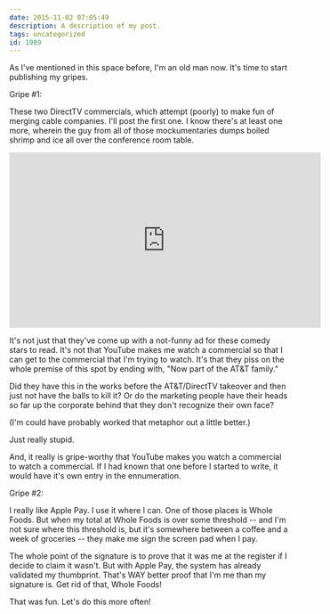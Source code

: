 ```yaml
---
date: 2015-11-02 07:05:49
description: A description of my post.
tags: uncategorized
id: 1989
---
```

As I've mentioned in this space before, I'm an old man now.  It's time to start publishing my gripes.

Gripe #1:

These two DirectTV commercials, which attempt (poorly) to make fun of merging cable companies.  I'll post the first one.  I know there's at least one more, wherein the guy from all of those mockumentaries dumps boiled shrimp and ice all over the conference room table.
<!--more-->
<iframe width="560" height="315" src="https://www.youtube.com/embed/n7o99zxhTKs" frameborder="0" allowfullscreen></iframe>

It's not just that they've come up with a not-funny ad for these comedy stars to read.  It's not that YouTube makes me watch a commercial so that I can get to the commercial that I'm trying to watch.  It's that they piss on the whole premise of this spot by ending with, "Now part of the AT&T family."

Did they have this in the works before the AT&T/DirectTV takeover and then just not have the balls to kill it?  Or do the marketing people have their heads so far up the corporate behind that they don't recognize their own face?

(I'm could have probably worked that metaphor out a little better.)

Just really stupid.

And, it really is gripe-worthy that YouTube makes you watch a commercial to watch a commercial.  If I had known that one before I started to write, it would have it's own entry in the ennumeration.

Gripe #2:

I really like Apple Pay.  I use it where I can.  One of those places is Whole Foods.  But when my total at Whole Foods is over some threshold -- and I'm not sure where this threshold is, but it's somewhere between a coffee and a week of groceries -- they make me sign the screen pad when I pay.

The whole point of the signature is to prove that it was me at the register if I decide to claim it wasn't.  But with Apple Pay, the system has already validated my thumbprint.  That's WAY better proof that I'm me than my signature is.  Get rid of that, Whole Foods!

That was fun.  Let's do this more often!